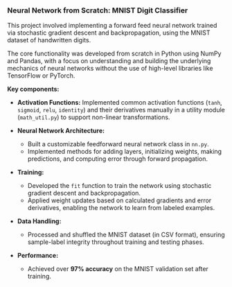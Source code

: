 ### Neural Network from Scratch: MNIST Digit Classifier

This project involved implementing a forward feed neural network trained via stochastic gradient descent and backpropagation, using the MNIST dataset of handwritten digits.

The core functionality was developed from scratch in Python using NumPy and Pandas, with a focus on understanding and building the underlying mechanics of neural networks without the use of high-level libraries like TensorFlow or PyTorch.

**Key components:**

- **Activation Functions:** Implemented common activation functions (`tanh`, `sigmoid`, `relu`, `identity`) and their derivatives manually in a utility module (`math_util.py`) to support non-linear transformations.
  
- **Neural Network Architecture:**
  - Built a customizable feedforward neural network class in `nn.py`.
  - Implemented methods for adding layers, initializing weights, making predictions, and computing error through forward propagation.

- **Training:**
  - Developed the `fit` function to train the network using stochastic gradient descent and backpropagation.
  - Applied weight updates based on calculated gradients and error derivatives, enabling the network to learn from labeled examples.

- **Data Handling:**
  - Processed and shuffled the MNIST dataset (in CSV format), ensuring sample-label integrity throughout training and testing phases.

- **Performance:**
  - Achieved over **97% accuracy** on the MNIST validation set after training.
